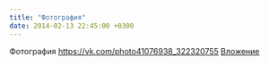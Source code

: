 ```yaml
---
title: "Фотография"
date: 2014-02-13 22:45:00 +0300
---
```


Фотография
<a class="vk-attach" href="https://vk.com/photo41076938_322320755">https://vk.com/photo41076938_322320755</a>
<a class="vk-attach" href="https://vk.com/photo41076938_322320755">Вложение</a>

